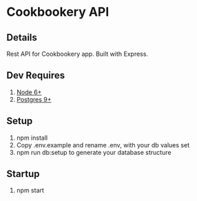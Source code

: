 # Cookbookery API

## Details
Rest API for Cookbookery app. Built with Express.

## Dev Requires 
1. [Node 6+](https://nodejs.org/en/download/)
2. [Postgres 9+](https://www.postgresql.org)

## Setup
1. npm install
2. Copy .env.example and rename .env, with your db values set
3. npm run db:setup to generate your database structure

## Startup
1. npm start
